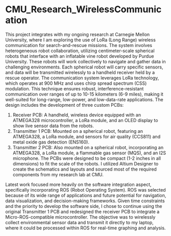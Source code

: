# CMU_Research_WirelessCommunication
This project integrates with my ongoing research at Carnegie Mellon University, where I am exploring the use of LoRa (Long Range) wireless communication for search-and-rescue missions. The system involves heterogeneous robot collaboration, utilizing centimeter-scale spherical robots that interface with an inflatable vine robot developed by Purdue University. These robots will work collectively to navigate and gather data in challenging environments. Each spherical robot will carry specific sensors, and data will be transmitted wirelessly to a handheld receiver held by a rescue operator.
The communication system leverages LoRa technology, which operates at 900 MHz and uses chirp spread spectrum (CSS) modulation. This technique ensures robust, interference-resistant communication over ranges of up to 10-15 kilometers (6-9 miles), making it well-suited for long-range, low-power, and low-data-rate applications.
The design includes the development of three custom PCBs:
1.	Receiver PCB: A handheld, wireless device equipped with an ATMEGA328 microcontroller, a LoRa module, and an OLED display to show live sensor data from the robots.
2.	Transmitter 1 PCB: Mounted on a spherical robot, featuring an ATMEGA328, a LoRa module, and sensors for air quality (CCS811) and metal oxide gas detection (ENS160).
3.	Transmitter 2 PCB: Also mounted on a spherical robot, incorporating an ATMEGA328, a LoRa module, a flammable gas sensor (MQS), and an I2S microphone.
   The PCBs were designed to be compact (1-2 inches in all dimensions) to fit the scale of the robots. I utilized Altium Designer to create the schematics and layouts and sourced most of the required components from my research lab at CMU.
  	
Latest work focused more heavily on the software integration aspect, specifically incorporating ROS (Robot Operating System). ROS was selected because of its wide range of applications and future potential for navigation, data visualization, and decision-making frameworks. Given time constraints and the priority to develop the software side, I chose to continue using the original Transmitter 1 PCB and redesigned the receiver PCB to integrate a Micro-ROS-compatible microcontroller. The objective was to wirelessly collect environmental sensor data and transmit it directly to my laptop, where it could be processed within ROS for real-time graphing and analysis. 
